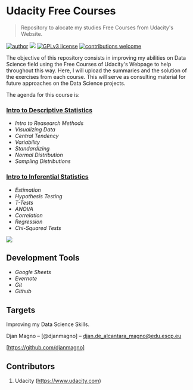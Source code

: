 # Udacity Free Courses
> Repository to alocate my studies Free Courses from Udacity's Website.

[![author](https://img.shields.io/badge/author-djanmagno-red.svg)](https://www.linkedin.com/in/djan-de-alcantara-magno-698a8a106/) [![](https://img.shields.io/badge/python-3.7+-blue.svg)](https://www.python.org/downloads/release/python-365/) [![GPLv3 license](https://img.shields.io/badge/License-GPLv3-blue.svg)](http://perso.crans.org/besson/LICENSE.html) [![contributions welcome](https://img.shields.io/badge/contributions-welcome-brightgreen.svg?style=flat)](https://github.com/djanmagno/data_science/issues)

The objective of this repository consists in improving my abilities on Data Science field using the Free Courses of Udacity's Webpage to help throughout this way. Here, I will upload the summaries and the solution of the exercises from each course.
This will serve as consulting material for future approaches on the Data Science projects.

The agenda for this course is:
  
  ### [Intro to Descriptive Statistics](https://www.udacity.com/course/intro-to-descriptive-statistics--ud827)
  
   * *Intro to Reasearch Methods*
   * *Visualizing Data*
   * *Central Tendency*
   * *Variability*
   * *Standardizing*
   * *Normal Distribution*
   * *Sampling Distributions*
   
  ### [Intro to Inferential Statistics](https://www.udacity.com/course/intro-to-descriptive-statistics--ud201)
  
   * *Estimation*
   * *Hypothesis Testing*
   * *T-Tests*
   * *ANOVA*
   * *Correlation*
   * *Regression*
   * *Chi-Squared Tests*
  
![](../header.png)

## Development Tools

* *Google Sheets*
* *Evernote*
* *Git*
* *Github*

## Targets

Improving my Data Science Skills.

Djan Magno – [@djanmagno] – djan.de_alcantara_magno@edu.escp.eu

[https://github.com/djanmagno]

## Contributors

1. Udacity (https://www.udacity.com)
